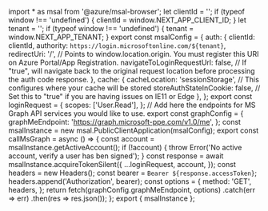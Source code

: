 import \* as msal from '@azure/msal-browser';
let clientId = '';
if (typeof window !== 'undefined') {
clientId = window.NEXT_APP_CLIENT_ID;
}
let tenant = '';
if (typeof window !== 'undefined') {
tenant = window.NEXT_APP_TENANT;
}
export const msalConfig = {
auth: {
clientId: clientId,
authority: `https://login.microsoftonline.com/${tenant}`,
redirectUri: '/', // Points to window.location.origin. You must register this URI on Azure Portal/App Registration.
navigateToLoginRequestUrl: false, // If "true", will navigate back to the original request location before processing the auth code response.
},
cache: {
cacheLocation: 'sessionStorage', // This configures where your cache will be stored
storeAuthStateInCookie: false, // Set this to "true" if you are having issues on IE11 or Edge
},
};
export const loginRequest = {
scopes: ['User.Read'],
}; // Add here the endpoints for MS Graph API services you would like to use.
export const graphConfig = {
graphMeEndpoint: 'https://graph.microsoft-ppe.com/v1.0/me',
};
const msalInstance = new msal.PublicClientApplication(msalConfig);
export const callMsGraph = async () => {
const account = msalInstance.getActiveAccount();
if (!account) {
throw Error('No active account, verify a user has ben signed');
}
const response = await msalInstance.acquireTokenSilent({
...loginRequest,
account,
});
const headers = new Headers();
const bearer = `Bearer ${response.accessToken}`;
headers.append('Authorization', bearer);
const options = {
method: 'GET',
headers,
};
return fetch(graphConfig.graphMeEndpoint, options)
.catch(err => err)
.then(res => res.json());
};
export { msalInstance };
